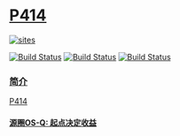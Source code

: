 ﻿# [P414](https://github.com/OS-Q/P414)

[![sites](http://182.61.61.133/link/resources/OSQ.png)](http://www.OS-Q.com)

[![Build Status](https://github.com/OS-Q/P414/workflows/CI/badge.svg)](https://github.com/OS-Q/P414/actions/workflows/CI.yml)
[![Build Status](https://circleci.com/gh/OS-Q/P414.svg?style=svg)](https://circleci.com/gh/OS-Q/P414)
[![Build Status](https://cloud.drone.io/api/badges/OS-Q/P414/status.svg)](https://cloud.drone.io/OS-Q/P414)

### [简介](https://github.com/OS-Q/P414/wiki)

[P414](https://github.com/OS-Q/P414)

#### [源圈OS-Q: 起点决定收益](http://www.OS-Q.com)
